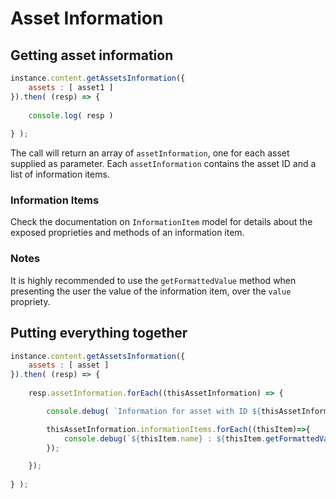 # Asset Information

## Getting asset information

```js
instance.content.getAssetsInformation({
    assets : [ asset1 ]
}).then( (resp) => {
	
	console.log( resp )
	
} );
```

The call will return an array of ```assetInformation```, one for each asset supplied as parameter.
Each ```assetInformation``` contains the asset ID and a list of information items.

### Information Items
Check the documentation on ```InformationItem``` model for details about the exposed proprieties and methods 
of an information item.

### Notes

It is highly recommended to use the ```getFormattedValue``` method when presenting the user the value of the information item, 
over the ```value``` propriety. 

## Putting everything together

```js
instance.content.getAssetsInformation({
    assets : [ asset ]
}).then( (resp) => {
	
	resp.assetInformation.forEach((thisAssetInformation) => {

        console.debug( `Information for asset with ID ${thisAssetInformation.assetId}` );

        thisAssetInformation.informationItems.forEach((thisItem)=>{
            console.debug(`${thisItem.name} : ${thisItem.getFormattedValue()}`);
        });

    });
	
} );
```
